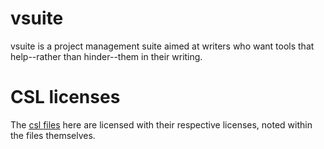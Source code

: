 # vsuite

vsuite is a project management suite aimed at writers who want tools that
help--rather than hinder--them in their writing.

# CSL licenses

The [csl files](vsuite/project_files/csl) here are licensed with their
respective licenses, noted within the files themselves.
